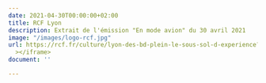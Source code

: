 ```yaml
---
date: 2021-04-30T00:00:00+02:00
title: RCF Lyon
description: Extrait de l'émission "En mode avion" du 30 avril 2021
image: "/images/logo-rcf.jpg"
url: https://rcf.fr/culture/lyon-des-bd-plein-le-sous-sol-d-experience?unkp=e86915f4a6173ec847404175a1ee6c8f#.YJMCM5q_QMo.facebookight="220"
  ></iframe>
document: ''

---
```

